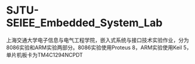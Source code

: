 # SJTU-SEIEE_Embedded_System_Lab
上海交通大学电子信息与电气工程学院，嵌入式系统与接口技术实验作业，分为8086实验和ARM实验两部分。8086实验使用Proteus 8，ARM实验使用Keil 5，单片机板卡为TM4C1294NCPDT
